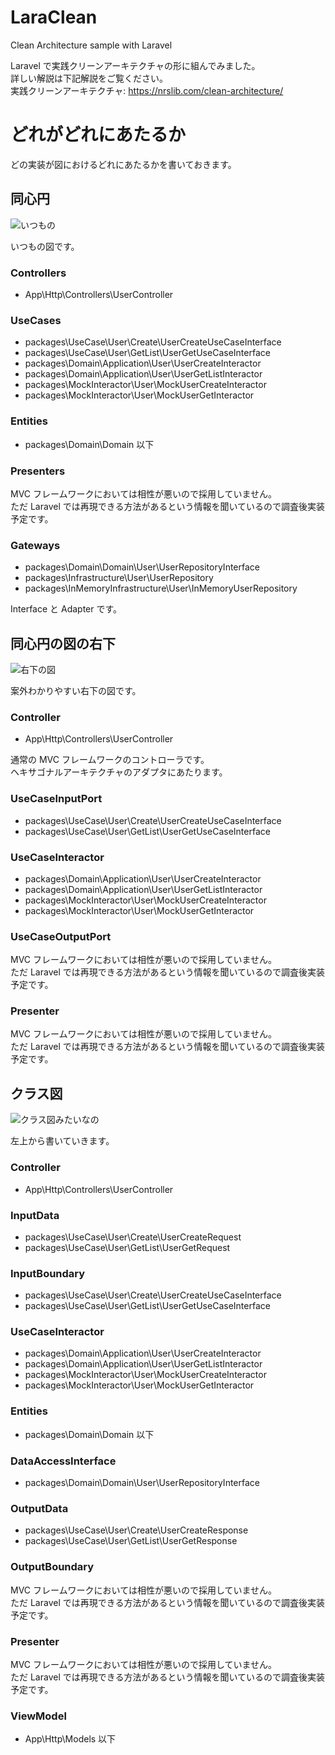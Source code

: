 # LaraClean

Clean Architecture sample with Laravel

Laravel で実践クリーンアーキテクチャの形に組んでみました。  
詳しい解説は下記解説をご覧ください。  
実践クリーンアーキテクチャ: https://nrslib.com/clean-architecture/

# どれがどれにあたるか

どの実装が図におけるどれにあたるかを書いておきます。

## 同心円

![いつもの](https://github.com/nrslib/LaraClean/blob/master/image/CleanArchitecture.jpg)

いつもの図です。

### Controllers
- App\Http\Controllers\UserController

### UseCases
- packages\UseCase\User\Create\UserCreateUseCaseInterface
- packages\UseCase\User\GetList\UserGetUseCaseInterface
- packages\Domain\Application\User\UserCreateInteractor
- packages\Domain\Application\User\UserGetListInteractor
- packages\MockInteractor\User\MockUserCreateInteractor
- packages\MockInteractor\User\MockUserGetInteractor

### Entities
- packages\Domain\Domain 以下

### Presenters
MVC フレームワークにおいては相性が悪いので採用していません。  
ただ Laravel では再現できる方法があるという情報を聞いているので調査後実装予定です。

### Gateways
- packages\Domain\Domain\User\UserRepositoryInterface
- packages\Infrastructure\User\UserRepository
- packages\InMemoryInfrastructure\User\InMemoryUserRepository

Interface と Adapter です。

## 同心円の図の右下

![右下の図](https://github.com/nrslib/LaraClean/blob/master/image/LowerRight.jpg)

案外わかりやすい右下の図です。

### Controller
- App\Http\Controllers\UserController

通常の MVC フレームワークのコントローラです。  
ヘキサゴナルアーキテクチャのアダプタにあたります。

### UseCaseInputPort
- packages\UseCase\User\Create\UserCreateUseCaseInterface
- packages\UseCase\User\GetList\UserGetUseCaseInterface

### UseCaseInteractor
- packages\Domain\Application\User\UserCreateInteractor
- packages\Domain\Application\User\UserGetListInteractor
- packages\MockInteractor\User\MockUserCreateInteractor
- packages\MockInteractor\User\MockUserGetInteractor

### UseCaseOutputPort
MVC フレームワークにおいては相性が悪いので採用していません。  
ただ Laravel では再現できる方法があるという情報を聞いているので調査後実装予定です。

### Presenter
MVC フレームワークにおいては相性が悪いので採用していません。  
ただ Laravel では再現できる方法があるという情報を聞いているので調査後実装予定です。

## クラス図

![クラス図みたいなの](https://github.com/nrslib/LaraClean/blob/master/image/ClassDiagram.jpg)

左上から書いていきます。

### Controller
- App\Http\Controllers\UserController

### InputData
- packages\UseCase\User\Create\UserCreateRequest
- packages\UseCase\User\GetList\UserGetRequest

### InputBoundary
- packages\UseCase\User\Create\UserCreateUseCaseInterface
- packages\UseCase\User\GetList\UserGetUseCaseInterface

### UseCaseInteractor
- packages\Domain\Application\User\UserCreateInteractor
- packages\Domain\Application\User\UserGetListInteractor
- packages\MockInteractor\User\MockUserCreateInteractor
- packages\MockInteractor\User\MockUserGetInteractor

### Entities
- packages\Domain\Domain 以下

### DataAccessInterface
- packages\Domain\Domain\User\UserRepositoryInterface

### OutputData
- packages\UseCase\User\Create\UserCreateResponse
- packages\UseCase\User\GetList\UserGetResponse

### OutputBoundary
MVC フレームワークにおいては相性が悪いので採用していません。  
ただ Laravel では再現できる方法があるという情報を聞いているので調査後実装予定です。

### Presenter
MVC フレームワークにおいては相性が悪いので採用していません。  
ただ Laravel では再現できる方法があるという情報を聞いているので調査後実装予定です。

### ViewModel
- App\Http\Models 以下
